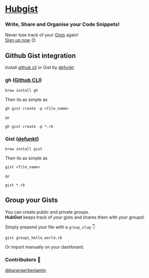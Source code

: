 # [Hubgist](http://hubgist.herokuapp.com/)
### Write, Share and Organise your Code Snippets!
Never lose track of your [Gists](https://gist.github.com/) again! <br>
[Sign up now](http://hubgist.herokuapp.com/users/sign_up) :wink:

## Github Gist integration
Install [github cli](https://github.com/cli/cli) or Gist by [defunkt](https://github.com/defunkt/gist)

### gh ([Github CLI](https://github.com/cli/cli))
```
brew install gh
```

Then its as simple as 

```
gh gist create -p <file_name>
```
or
```
gh gist create -p *.rb
```

### Gist ([defunkt](https://github.com/defunkt/gist))
```
brew install gist
```

Then its as simple as 

```
gist <file_name>
```
or
```
gist *.rb
```


## Group your Gists

You can create public and private groups. <br>
**HubGist** keeps track of your gists and shares them with your groups!

Simply prepend your file with a ```group_slug``` :point_down:
```
gist group1_hello_world.rb
```
Or import manually on your dashboard.


### Contributors :pray:
<a href="https://github.com/barangerbenjamin" target="_blank">@barangerbenjamin</a>
